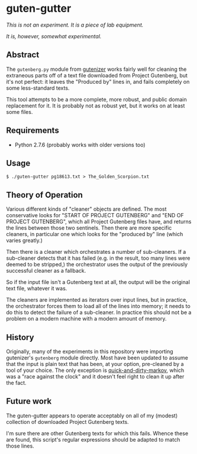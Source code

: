 guten-gutter
============

_This is not an experiment.  It is a piece of lab equipment._

_It is, however, somewhat experimental._

Abstract
--------

The `gutenberg.py` module from [gutenizer](https://github.com/okfn/gutenizer/)
works fairly well for cleaning the extraneous parts off of a text file
downloaded from Project Gutenberg, but it's not perfect: it leaves the
"Produced by" lines in, and fails completely on some less-standard texts.

This tool attempts to be a more complete, more robust, and public domain
replacement for it.  It is probably not as robust yet, but it works on at
least some files.

Requirements
------------

*   Python 2.7.6 (probably works with older versions too)

Usage
-----

    $ ./guten-gutter pg18613.txt > The_Golden_Scorpion.txt

Theory of Operation
-------------------

Various different kinds of "cleaner" objects are defined.  The most
conservative looks for "START OF PROJECT GUTENBERG" and "END OF PROJECT
GUTENBERG", which all Project Gutenberg files have, and returns the lines
between those two sentinels.  Then there are more specific cleaners, in
particular one which looks for the "produced by" line (which varies greatly.)

Then there is a cleaner which orchestrates a number of sub-cleaners.
If a sub-cleaner detects that it has failed (e.g. in the result, too many
lines were deemed to be stripped,) the orchestrator uses the output of the
previously successful cleaner as a fallback.

So if the input file isn't a Gutenberg text at all, the output will be the
original text file, whatever it was.

The cleaners are implemented as iterators over input lines, but in practice,
the orchestrator forces them to load all of the lines into memory; it needs
to do this to detect the failure of a sub-cleaner.  In practice this should
not be a problem on a modern machine with a modern amount of memory.

History
-------

Originally, many of the experiments in this repository were importing
gutenizer's `gutenberg` module directly.  Most have been updated to assume
that the input is plain text that has been, at your option, pre-cleaned by
a tool of your choice.  The only exception is [quick-and-dirty-markov](../quick-and-dirty-markov),
which was a "race against the clock" and it doesn't feel right to clean it
up after the fact.

Future work
-----------

The guten-gutter appears to operate acceptably on all of my (modest) collection
of downloaded Project Gutenberg texts.

I'm sure there are other Gutenberg texts for which this fails.  Whence these
are found, this script's regular expressions should be adapted to match those
lines.
